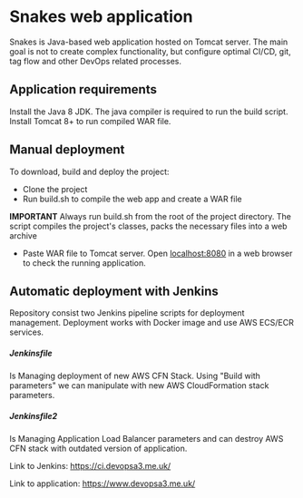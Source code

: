 # Snakes web application
Snakes is Java-based web application hosted on Tomcat server.
The main goal is not to create complex functionality, but configure optimal CI/CD, git, tag flow and other DevOps related processes.

 
## Application requirements
Install the Java 8 JDK. The java compiler is required to run the build script. 
Install Tomcat 8+ to run compiled WAR file.

## Manual deployment
To download, build and deploy the project:
- Clone the project 
- Run build.sh to compile the web app and create a WAR file

**IMPORTANT**
Always run build.sh from the root of the project directory.
The script compiles the project's classes, packs the necessary files into a web archive

- Paste WAR file to Tomcat server.
Open [localhost:8080](http://localhost:8080/) in a web browser to check the running application.

## Automatic deployment with Jenkins
Repository consist two Jenkins pipeline scripts for deployment management.
Deployment works with Docker image and use AWS ECS/ECR services.

##### Jenkinsfile 
Is Managing deployment of new AWS CFN Stack. Using "Build with parameters" we can manipulate with new AWS CloudFormation stack parameters.

##### Jenkinsfile2 
Is Managing Application Load Balancer parameters and can destroy AWS CFN stack with outdated version of application. 

Link to Jenkins:
https://ci.devopsa3.me.uk/

Link to application:
https://www.devopsa3.me.uk/
